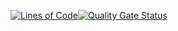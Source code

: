 [![Lines of Code](https://sonarcloud.io/api/project_badges/measure?project=black-candle-technologies_JDABot&metric=ncloc)](https://sonarcloud.io/summary/new_code?id=black-candle-technologies_JDABot)[![Quality Gate Status](https://sonarcloud.io/api/project_badges/measure?project=black-candle-technologies_JDABot&metric=alert_status)](https://sonarcloud.io/summary/new_code?id=black-candle-technologies_JDABot)
